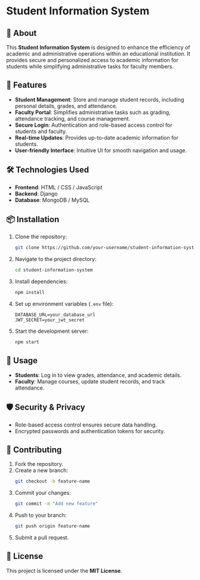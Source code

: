 # Student Information System

## 📌 About
This **Student Information System** is designed to enhance the efficiency of academic and administrative operations within an educational institution. It provides secure and personalized access to academic information for students while simplifying administrative tasks for faculty members.

## 🚀 Features
- **Student Management**: Store and manage student records, including personal details, grades, and attendance.
- **Faculty Portal**: Simplifies administrative tasks such as grading, attendance tracking, and course management.
- **Secure Login**: Authentication and role-based access control for students and faculty.
- **Real-time Updates**: Provides up-to-date academic information for students.
- **User-friendly Interface**: Intuitive UI for smooth navigation and usage.

## 🛠️ Technologies Used
- **Frontend**:  HTML / CSS / JavaScript
- **Backend**: Django
- **Database**: MongoDB / MySQL

## 📦 Installation
1. Clone the repository:
   ```sh
   git clone https://github.com/your-username/student-information-system.git
   ```
2. Navigate to the project directory:
   ```sh
   cd student-information-system
   ```
3. Install dependencies:
   ```sh
   npm install
   ```
4. Set up environment variables (`.env` file):
   ```env
   DATABASE_URL=your_database_url
   JWT_SECRET=your_jwt_secret
   ```
5. Start the development server:
   ```sh
   npm start
   ```

## 📖 Usage
- **Students**: Log in to view grades, attendance, and academic details.
- **Faculty**: Manage courses, update student records, and track attendance.

## 🛡 Security & Privacy
- Role-based access control ensures secure data handling.
- Encrypted passwords and authentication tokens for security.

## 🤝 Contributing
1. Fork the repository.
2. Create a new branch:
   ```sh
   git checkout -b feature-name
   ```
3. Commit your changes:
   ```sh
   git commit -m "Add new feature"
   ```
4. Push to your branch:
   ```sh
   git push origin feature-name
   ```
5. Submit a pull request.

## 📄 License
This project is licensed under the **MIT License**.


